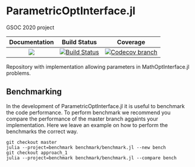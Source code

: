 # ParametricOptInterface.jl
GSOC 2020 project


| **Documentation** | **Build Status** | **Coverage** |
|:-----------------:|:-----------------:|:-----------------:|
| [![][docs-dev-img]][docs-dev-url]| [![Build Status][build-img]][build-url] | [![Codecov branch][codecov-img]][codecov-url]|

[build-img]: https://travis-ci.com/jump-dev/ParametricOptInterface.jl.svg?branch=master
[build-url]: https://travis-ci.com/jump-dev/ParametricOptInterface

[codecov-img]: http://codecov.io/github/jump-dev/ParametricOptInterface.jl/coverage.svg?branch=master
[codecov-url]: http://codecov.io/github/jump-dev/ParametricOptInterface.jl?branch=master

[docs-dev-img]: https://img.shields.io/badge/docs-dev-blue.svg
[docs-dev-url]: http://jump.dev/ParametricOptInterface.jl/dev/


Repository with implementation allowing parameters in MathOptInterface.jl problems.


## Benchmarking

In the development of ParametricOptInterface.jl it is useful to benchmark the code performance.
To perform benchmark we recommend you compare the performance of the master branch aggaints your 
implementation. Here we leave an example on how to perform the benchmarks the correct way.

```
git checkout master
julia --project=benchmark benchmark/benchmark.jl --new bench
git checkout approach_1
julia --project=benchmark benchmark/benchmark.jl --compare bench
```
